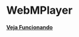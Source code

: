 WebMPlayer
==========

<h4><a href="http://csilva2810.github.io/webmplayer/index.html">Veja Funcionando</a></h4>
